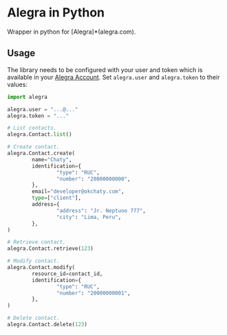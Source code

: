 # Alegra in Python
Wrapper in python for [Alegra]*(alegra.com).

## Usage

The library needs to be configured with your user and token which is
available in your [Alegra Account](https://app.alegra.com/configuration/api).
Set `alegra.user` and `alegra.token` to their values:

```python
import alegra 

alegra.user = "...@..."
alegra.token = "..."

# List contacts.
alegra.Contact.list()

# Create contact.
alegra.Contact.create(
		name="Chaty",
		identification={
				"type": "RUC",
				"number": "20000000000",
		},
		email="developer@okchaty.com",
		type=["client"],
		address={
				"address": "Jr. Neptuno 777",
				"city": "Lima, Peru",
		},
)

# Retrieve contact.
alegra.Contact.retrieve(123)

# Modify contact.
alegra.Contact.modify(
		resource_id=contact_id,
		identification={
				"type": "RUC",
				"number": "20000000001",
		},
)

# Delete contact.
alegra.Contact.delete(123)
```
